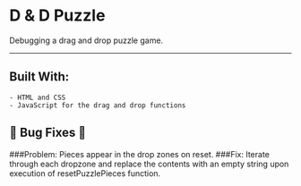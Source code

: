 # D & D Puzzle

Debugging a drag and drop puzzle game.
<hr>

</p>

## Built With: 

```
- HTML and CSS
- JavaScript for the drag and drop functions
```
## :space_invader: Bug Fixes :space_invader:
###Problem:
	Pieces appear in the drop zones on reset.
###Fix:
	Iterate through each dropzone and replace the contents with an empty string upon execution of resetPuzzlePieces function.

